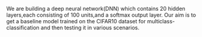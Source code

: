 We are building a deep neural network(DNN) which contains 20 hidden layers,each consisting of 100 units,and a softmax output layer. Our aim is to get a baseline model trained on the CIFAR10 dataset for multiclass-classification and then testing it in various scenarios.
